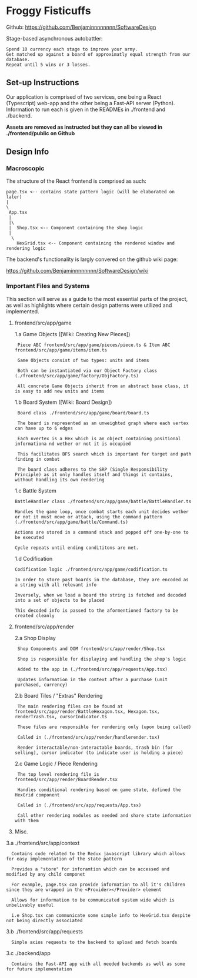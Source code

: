 # Froggy Fisticuffs

Github: https://github.com/Benjaminnnnnnnn/SoftwareDesign

Stage-based asynchronous autobattler:

    Spend 10 currency each stage to improve your army.
    Get matched up against a board of approximatly equal strength from our database.
    Repeat until 5 wins or 3 losses.

## Set-up Instructions

Our application is comprised of two services, one being a React (Typescript) web-app and the other being a Fast-API server (Python).
Information to run each is given in the READMEs in ./frontend and ./backend.

**Assets are removed as instructed but they can all be viewed in ./frontend/public on Github**

## Design Info

### Macroscopic 

The structure of the React frontend is comprised as such:

    page.tsx <-- contains state pattern logic (will be elaborated on later)
    |
    \
     App.tsx 
     |
     |\
     |  Shop.tsx <-- Component containing the shop logic
     |
      \
        HexGrid.tsx <-- Component containing the rendered window and rendering logic


The backend's functionality is largly convered on the github wiki page:

https://github.com/Benjaminnnnnnnn/SoftwareDesign/wiki

### Important Files and Systems

This section will serve as a guide to the most essential parts of the project, as well as highlights where certain design patterns were utilized and implemented.

1. frontend/src/app/game

    1.a Game Objects ([Wiki: Creating New Pieces])

        Piece ABC frontend/src/app/game/pieces/piece.ts & Item ABC frontend/src/app/game/items/item.ts
   
        Game Objects consist of two types: units and items
  
        Both can be instantiated via our Object Factory class (./frontend/src/app/game/factory/ObjFactory.ts)

        All concrete Game Objects inherit from an abstract base class, it is easy to add new units and items

   1.b Board System ([Wiki: Board Design])

        Board class ./frontend/src/app/game/board/board.ts
   
        The board is represented as an unweighted graph where each vertex can have up to 6 edges

        Each nvertex is a Hex which is an object containing positional informationa nd wether or not it is occupied
   
        This facilitates BFS search which is important for target and path finding in combat
   
        The board class adheres to the SRP (Single Responsibility Principle) as it only handles itself and things it contains, without handling its own rendering

   1.c Battle System

       BattleHandler class ./frontend/src/app/game/battle/BattleHandler.ts

       Handles the game loop, once combat starts each unit decides wether or not it must move or attack, using the command pattern (./frontend/src/app/game/battle/Command.ts)

       Actions are stored in a command stack and popped off one-by-one to be executed

       Cycle repeats until ending condititons are met.

   1.d Codification

       Codification logic ./frontend/src/app/game/codification.ts
   
       In order to store past boards in the database, they are encoded as a string with all relevant info

       Inversely, when we load a board the string is fetched and decoded into a set of objects to be placed

       This decoded info is passed to the aformentioned factory to be created cleanly
   
2. frontend/src/app/render

    2.a Shop Display

        Shop Components and DOM frontend/src/app/render/Shop.tsx
   
        Shop is responsible for displaying and handling the shop's logic
  
        Added to the app in (./frontend/src/app/requests/App.tsx)

        Updates information in the context after a purchase (unit purchased, currency)

   2.b Board Tiles / "Extras" Rendering

        The main rendering files can be found at frontend/src/app/render/BattleHexagon.tsx, Hexagon.tsx, renderTrash.tsx, cursorIndicator.ts
   
        These files are responsible for rendering only (upon being called)
  
        Called in (./frontend/src/app/render/handlerender.tsx)

        Render interactable/non-interactable boards, trash bin (for selling), cursor indicator (to indicate user is holding a piece)

   2.c Game Logic / Piece Rendering

        The top level rendering file is frontend/src/app/render/BoardRender.tsx
   
        Handles conditional rendering based on game state, defined the HexGrid component
  
        Called in (./frontend/src/app/requests/App.tsx)

        Call other rendering modules as needed and share state information with them

3. Misc.

  3.a ./frontend/src/app/context

      Contains code related to the Redux javascript library which allows for easy implementation of the state pattern

      Provides a "store" for inforamtion which can be accessed and modified by any child componet

      For example, page.tsx can provide information to all it's children since they are wrapped in the <Provider></Provider> element

      Allows for information to be communicated system wide which is unbelivably useful

      i.e Shop.tsx can communicate some simple info to HexGrid.tsx despite not being directly associated

  3.b ./frontend/src/app/requests

      Simple axios requests to the backend to upload and fetch boards

  3.c ./backend/app

      Contains the Fast-API app with all needed backends as well as some for future implementation
  
